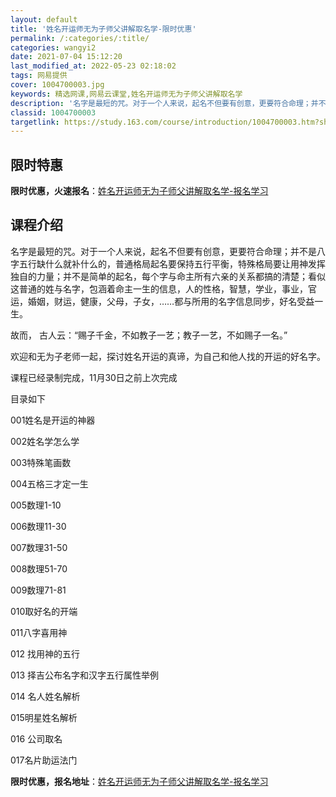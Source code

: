 ```yaml
---
layout: default
title: '姓名开运师无为子师父讲解取名学-限时优惠'
permalink: /:categories/:title/
categories: wangyi2
date: 2021-07-04 15:12:20
last_modified_at: 2022-05-23 02:18:02
tags: 网易提供
cover: 1004700003.jpg
keywords: 精选网课,网易云课堂,姓名开运师无为子师父讲解取名学
description: '名字是最短的咒。对于一个人来说，起名不但要有创意，更要符合命理；并不是八字五行缺什么就补什么的，普通格局起名要保持五行平'
classid: 1004700003
targetlink: https://study.163.com/course/introduction/1004700003.htm?share=1&shareId=1025206652&utm_campaign=share&utm_medium=iphoneShare&utm_source=&utm_u=1025206652
---
```


## 限时特惠

**限时优惠，火速报名**：[姓名开运师无为子师父讲解取名学-报名学习](https://study.163.com/course/introduction/1004700003.htm?share=1&shareId=1025206652&utm_campaign=share&utm_medium=iphoneShare&utm_source=&utm_u=1025206652)

## 课程介绍

名字是最短的咒。对于一个人来说，起名不但要有创意，更要符合命理；并不是八字五行缺什么就补什么的，普通格局起名要保持五行平衡，特殊格局要让用神发挥独自的力量；并不是简单的起名，每个字与命主所有六亲的关系都搞的清楚；看似这普通的姓与名字，包涵着命主一生的信息，人的性格，智慧，学业，事业，官运，婚姻，财运，健康，父母，子女，……都与所用的名字信息同步，好名受益一生。

故而， 古人云：“赐子千金，不如教子一艺；教子一艺，不如赐子一名。”

欢迎和无为子老师一起，探讨姓名开运的真谛，为自己和他人找的开运的好名字。

课程已经录制完成，11月30日之前上次完成

目录如下

001姓名是开运的神器

002姓名学怎么学

003特殊笔画数

004五格三才定一生

005数理1-10

006数理11-30

007数理31-50

008数理51-70

009数理71-81

010取好名的开端

011八字喜用神

012 找用神的五行

013 择吉公布名字和汉字五行属性举例

014 名人姓名解析

015明星姓名解析

016 公司取名

017名片助运法门

**限时优惠，报名地址**：[姓名开运师无为子师父讲解取名学-报名学习](https://study.163.com/course/introduction/1004700003.htm?share=1&shareId=1025206652&utm_campaign=share&utm_medium=iphoneShare&utm_source=&utm_u=1025206652)

